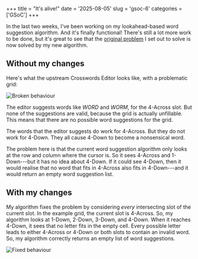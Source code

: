 +++
title      = "It's alive!"
date       = '2025-08-05'
slug       = 'gsoc-6'
categories = ['GSoC']
+++

In the last two weeks, I've been working on my lookahead-based word suggestion algorithm. And it's finally functional! There's still a lot more work to be done, but it's great to see that the [original problem](http://localhost:1313/posts/gsoc-5/#design-doc) I set out to solve is now solved by my new algorithm.


## Without my changes

Here's what the upstream Crosswords Editor looks like, with a problematic grid:

![Broken behaviour](https://victorma.ca/posts/gsoc-6/broken.png)

The editor suggests words like *WORD* and *WORM*, for the 4-Across slot. But none of the suggestions are valid, because the grid is actually unfillable. This means that there are no possible word suggestions for the grid.

The words that the editor suggests do work for 4-Across. But they do not work for 4-Down. They all cause 4-Down to become a nonsensical word.

The problem here is that the current word suggestion algorithm only looks at the row and column where the cursor is. So it sees 4-Across and 1-Down---but it has no idea about 4-Down. If it could see 4-Down, then it would realise that no word that fits in 4-Across also fits in 4-Down---and it would return an empty word suggestion list.


## With my changes

My algorithm fixes the problem by considering *every* intersecting slot of the current slot. In the example grid, the current slot is 4-Across. So, my algorithm looks at 1-Down, 2-Down, 3-Down, and 4-Down. When it reaches 4-Down, it sees that no letter fits in the empty cell. Every possible letter leads to either 4-Across or 4-Down or both slots to contain an invalid word. So, my algorithm correctly returns an empty list of word suggestions.

![Fixed behaviour](https://victorma.ca/posts/gsoc-6/fixed.png)